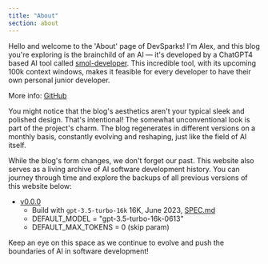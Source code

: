 ```yaml
---
title: "About"
section: about
---
```


Hello and welcome to the 'About' page of DevSparks! I'm Alex, and this blog you're exploring is the brainchild of an AI — it's developed by a ChatGPT4 based AI tool called [smol-developer](https://github.com/smol-ai/developer). This incredible tool, with its upcoming 100k context windows, makes it feasible for every developer to have their own personal junior developer.

More info: [GitHub](https://github.com/goooseman/devsparks-blog)

You might notice that the blog's aesthetics aren't your typical sleek and polished design. That's intentional! The somewhat unconventional look is part of the project's charm. The blog regenerates in different versions on a monthly basis, constantly evolving and reshaping, just like the field of AI itself.

While the blog's form changes, we don't forget our past. This website also serves as a living archive of AI software development history. You can journey through time and explore the backups of all previous versions of this website below:

- [v0.0.0](https://devsparks-0-0-0.goooseman.dev)
    - Build with `gpt-3.5-turbo-16k` 16K, June 2023, [SPEC.md](https://github.com/goooseman/devsparks-blog/blob/v0.0.0/SPEC.md)
    - DEFAULT_MODEL = "gpt-3.5-turbo-16k-0613"
    - DEFAULT_MAX_TOKENS = 0 (skip param)

Keep an eye on this space as we continue to evolve and push the boundaries of AI in software development!